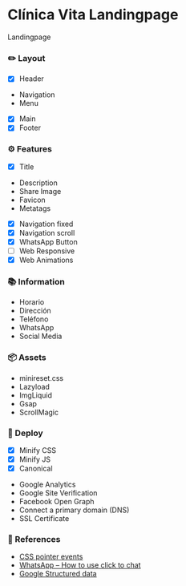 # Clínica Vita Landingpage
Landingpage

### ✏️ Layout
- [x] Header
- Navigation
- Menu
- [x] Main
- [x] Footer

### ⚙️ Features
- [x]  Title
- Description
- Share Image
- Favicon
- Metatags
- [x] Navigation fixed
- [x] Navigation scroll
- [x] WhatsApp Button
- [ ]  Web Responsive
- [x] Web Animations

### 📚 Information
- Horario
- Dirección
- Teléfono
- WhatsApp
- Social Media

### 📦 Assets
- minireset.css
- Lazyload
- ImgLiquid
- Gsap
- ScrollMagic

### 🚀 Deploy
- [x] Minify CSS
- [x] Minify JS
- [x] Canonical
- Google Analytics
- Google Site Verification
- Facebook Open Graph
- Connect a primary domain (DNS)
- SSL Certificate

### 📎 References
- [CSS pointer events](https://developer.mozilla.org/en-US/docs/Web/CSS/pointer-events)
- [WhatsApp – How to use click to chat](https://faq.whatsapp.com/5913398998672934)
- [Google Structured data](https://developers.google.com/search/docs/appearance/structured-data/image-license-metadata)
